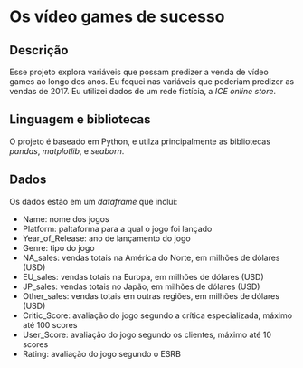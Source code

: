 # Os vídeo games de sucesso

## Descrição
Esse projeto explora variáveis que possam predizer a venda de vídeo games ao longo dos anos. Eu foquei nas variáveis que poderiam predizer as vendas de 2017. Eu utilizei dados de um rede fictícia, a *ICE online store*.

## Linguagem e bibliotecas
O projeto é baseado em Python, e utilza principalmente as bibliotecas *pandas*, *matplotlib*, e *seaborn*.

## Dados
Os dados estão em um *dataframe* que inclui:
* Name: nome dos jogos
* Platform: paltaforma para a qual o jogo foi lançado
* Year_of_Release: ano de lançamento do jogo
* Genre: tipo do jogo
* NA_sales: vendas totais na América do Norte, em milhões de dólares (USD)
* EU_sales: vendas totais na Europa, em milhões de dólares (USD)
* JP_sales: vendas totais no Japão, em milhões de dólares (USD)
* Other_sales: vendas totais em outras regiões, em milhões de dólares (USD)
* Critic_Score: avaliação do jogo segundo a crítica especializada, máximo até 100 scores
* User_Score:  avaliação do jogo segundo os clientes, máximo até 10 scores
* Rating: avaliação do jogo segundo o ESRB
